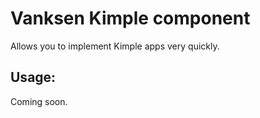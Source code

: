 Vanksen Kimple component
========================

Allows you to implement Kimple apps very quickly.

Usage:
------

Coming soon.